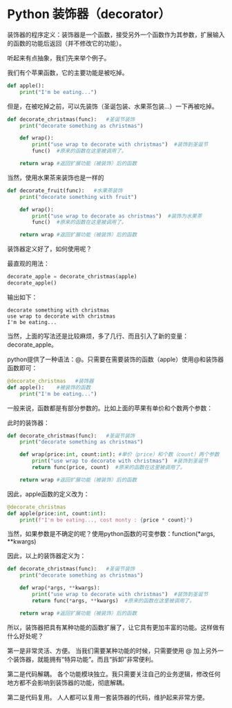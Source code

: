 # Python 装饰器（decorator）

装饰器的程序定义：装饰器是一个函数，接受另外一个函数作为其参数，扩展输入的函数的功能后返回（并不修改它的功能）。

听起来有点抽象，我们先来举个例子。

我们有个苹果函数，它的主要功能是被吃掉。

```python
def apple():
    print("I'm be eating...")
```

但是，在被吃掉之前，可以先装饰（圣诞包装、水果茶包装...）一下再被吃掉。

```python
def decorate_christmas(func):   #圣诞节装饰
    print("decorate something as christmas")

    def wrap():
        print("use wrap to decorate with christmas")  #装饰到圣诞节
        func()  #原来的函数在这里被调用了。

    return wrap #返回扩展功能（被装饰）后的函数
```


当然，使用水果茶来装饰也是一样的    
```python
def decorate_fruit(func):   #水果茶装饰
    print("decorate something with fruit")

    def wrap():
        print("use wrap to decorate as christmas")  #装饰为水果茶
        func()  #原来的函数在这里被调用了。

    return wrap #返回扩展功能（被装饰）后的函数
```

装饰器定义好了，如何使用呢？

最直观的用法：
```python
decorate_apple = decorate_christmas(apple)
decorate_apple()
```

输出如下：
```
decorate something with christmas
use wrap to decorate with christmas
I'm be eating...
```

当然，上面的写法还是比较麻烦，多了几行、而且引入了新的变量：decorate_apple。

python提供了一种语法：@。只需要在需要装饰的函数（apple）使用@和装饰器函数即可：

```python
@decorate_christmas   #装饰器
def apple():    #被装饰的函数
    print("I'm be eating...")
```


一般来说，函数都是有部分参数的。比如上面的苹果有单价和个数两个参数：

此时的装饰器：
```python
def decorate_christmas(func):   #圣诞节装饰
    print("decorate something as christmas")

    def wrap(price:int, count:int): #单价（price）和个数（count）两个参数
        print("use wrap to decorate with christmas")  #装饰到圣诞节
        return func(price, count)  #原来的函数在这里被调用了。

    return wrap #返回扩展功能（被装饰）后的函数
```

因此，apple函数的定义改为：
```python
@decorate_christmas
def apple(price:int, count:int):
    print(f"I'm be eating..., cost monty : {price * count}")
```


当然，如果参数是不确定的呢？使用python函数的可变参数：function(*args, **kwargs)

因此，以上的装饰器定义为：
```python
def decorate_christmas(func):   #圣诞节装饰
    print("decorate something as christmas")

    def wrap(*args, **kwargs): 
        print("use wrap to decorate with christmas")  #装饰到圣诞节
        return func(*args, **kwargs)  #原来的函数在这里被调用了。

    return wrap #返回扩展功能（被装饰）后的函数
```


所以，装饰器把具有某种功能的函数扩展了，让它具有更加丰富的功能。这样做有什么好处呢？

第一是非常灵活、方便。
当我们需要某种功能的时候，只需要使用 @ 加上另外一个装饰器，就能拥有“特异功能”。而且“拆卸”非常便利。

第二是代码解耦。
各个功能模块独立。我只需要关注自己的业务逻辑，修改任何地方都不会影响到装饰器的功能，彻底解耦。

第二是代码复用。
人人都可以复用一套装饰器的代码，维护起来非常方便。
